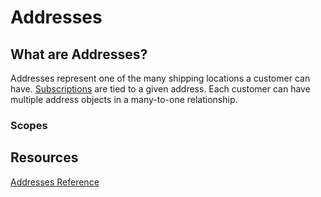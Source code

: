 # Addresses 
## What are Addresses?
Addresses represent one of the many shipping locations a customer can have. [Subscriptions]() are tied to a given address. Each customer can have multiple address objects in a many-to-one relationship.


### Scopes

## Resources
[Addresses Reference](https://developer.rechargepayments.com/#addresses)